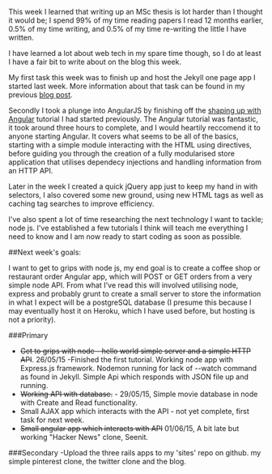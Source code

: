 <!-- ---
layout: post
title: "Week 4"
date: 2015-05-24 15:46:21
categories: weekly
permalink: week-4
--- -->

This week I learned that writing up an MSc thesis is lot harder than I thought it would be; I spend 99% of my time reading papers I read 12 months 
earlier, 0.5% of my time writing, and 0.5% of my time re-writing the little I have written.

I have learned a lot about web tech in my spare time though, so I do at least I have a fair bit to write about on the blog this week.

My first task this week was to finish up and host the Jekyll one page app I started last week.  More information about that task can be found in my previous [blog post][1].

Secondly I took a plunge into AngularJS by finishing off the [shaping up with Angular][2] tutorial I had started previously.  The Angular tutorial was fantastic, it took around three hours to complete, and I would heartily reccomend it to anyone starting Angular.  It covers what seems to be all of the basics, starting with a simple module interacting with the HTML using directives, before guiding you through the creation of a fully modularised store
application that utilises dependecy injections and handling information from an HTTP API.

Later in the week I created a quick jQuery app just to keep my hand in with selectors, I also covered some new ground, using new HTML tags as well as caching tag searches to improve efficiency. 

I've also spent a lot of time researching the next technology I want to tackle; node js.  I've established a few tutorials I think will teach me everything I need to know and I am now ready to start coding as soon as possible.

##Next week's goals:

I want to get to grips with node js, my end goal is to create a coffee shop or restaurant order Angular app, which will POST or GET orders from a
very simple node API.  From what I've read this will involved utilising node, express and probably grunt to create a small server to store the 
information in what I expect will be a postgreSQL database (I presume this because I may eventually host it on Heroku, which I have used before, 
but hosting is not a priority).

###Primary
- <s>Get to grips with node - hello world simple server and a simple HTTP API</s>.  26/05/15 -Finished the first tutorial. Working 
node app with Express.js framework.  Nodemon running for lack of --watch command as found in Jekyll.  Simple Api which responds with 
JSON file up and running.
- <s>Working API with database.</s> - 29/05/15, Simple movie database in node with Create and Read functionality.  
- Small AJAX app which interacts with the API - not yet complete, first task for next week.
- <s>Small angular app which interacts with API</s> 01/06/15, A bit late but working "Hacker News" clone, Seenit.

###Secondary
-Upload the three rails apps to my 'sites' repo on github.  my simple pinterest clone, the twitter clone and the blog.


[1]: /week-3.1
[2]: https://www.codeschool.com/courses/shaping-up-with-angular-js